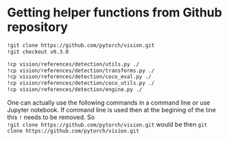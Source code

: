# Getting helper functions from Github repository
```bash
!git clone https://github.com/pytorch/vision.git
!git checkout v0.3.0

!cp vision/references/detection/utils.py ./
!cp vision/references/detection/transforms.py ./
!cp vision/references/detection/coco_eval.py ./
!cp vision/references/detection/coco_utils.py ./
!cp vision/references/detection/engine.py ./
```

One can actually use the following commands in a command line or use Jupyter notebook. If command line is used then at the begining of the line this ``!`` needs to be removed.
So  
`
!git clone https://github.com/pytorch/vision.git
`
would be then 
`git clone https://github.com/pytorch/vision.git`

